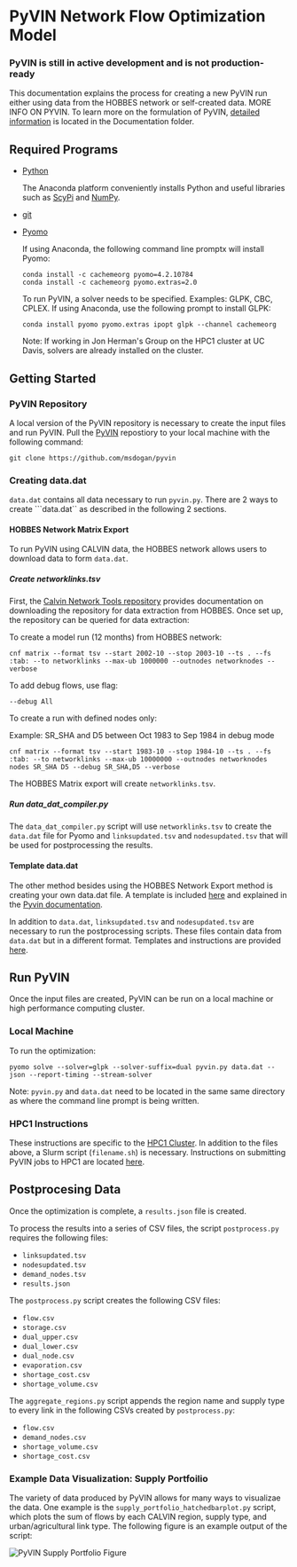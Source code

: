 # PyVIN Network Flow Optimization Model

### PyVIN is still in active development and is not production-ready

This documentation explains the process for creating a new PyVIN run either using data from the HOBBES network or self-created data. MORE INFO ON PYVIN. To learn more on the formulation of PyVIN, [detailed information](https://github.com/msdogan/pyvin/blob/master/Documentation/pyvin_documentation.pdf) is located in the Documentation folder.

## Required Programs
- [Python](https://www.continuum.io/downloads)

  The Anaconda platform conveniently installs Python and useful libraries such as [ScyPi]() and [NumPy]().
  
- [git](https://git-scm.com/downloads)

- [Pyomo](https://software.sandia.gov/downloads/pub/pyomo/PyomoInstallGuide.html)

  If using Anaconda, the following command line promptx will install Pyomo: 
  ```
  conda install -c cachemeorg pyomo=4.2.10784
  conda install -c cachemeorg pyomo.extras=2.0
  ```
  
  To run PyVIN, a solver needs to be specified. Examples: GLPK, CBC, CPLEX. If using Anaconda, use the following prompt to install          GLPK:
  
  ``` 
  conda install pyomo pyomo.extras ipopt glpk --channel cachemeorg
  ```
  
    Note: If working in Jon Herman's Group on the HPC1 cluster at UC Davis, solvers are already installed on the cluster.
    
## Getting Started

### PyVIN Repository

A local version of the PyVIN repository is necessary to create the input files and run PyVIN. Pull the [PyVIN](https://github.com/msdogan/pyvin) repostiory to your local machine with the following command:

```
git clone https://github.com/msdogan/pyvin
```

### Creating data.dat

```data.dat``` contains all data necessary to run ```pyvin.py```. There are 2 ways to create ```data.dat`` as described in the following 2 sections.

#### HOBBES Network Matrix Export

To run PyVIN using CALVIN data, the HOBBES network allows users to download data to form ```data.dat```.

##### Create networklinks.tsv


First, the [Calvin Network Tools repository](https://github.com/ucd-cws/calvin-network-tools) provides documentation on downloading the repository for data extraction from HOBBES. Once set up, the repository can be queried for data extraction:

To create a model run (12 months) from HOBBES network: 
```
cnf matrix --format tsv --start 2002-10 --stop 2003-10 --ts . --fs :tab: --to networklinks --max-ub 1000000 --outnodes networknodes --verbose
```

To add debug flows, use flag: 
```
--debug All
```

To create a run with defined nodes only:

Example: SR_SHA and D5 between Oct 1983 to Sep 1984 in debug mode
```
cnf matrix --format tsv --start 1983-10 --stop 1984-10 --ts . --fs :tab: --to networklinks --max-ub 10000000 --outnodes networknodes nodes SR_SHA D5 --debug SR_SHA,D5 --verbose
```

The HOBBES Matrix export will create ```networklinks.tsv```.


##### Run data_dat_compiler.py
  
The ```data_dat_compiler.py``` script will use ```networklinks.tsv``` to create the ```data.dat``` file for Pyomo and ```linksupdated.tsv``` and ```nodesupdated.tsv``` that will be used for postprocessing the results. 


#### Template data.dat

The other method besides using the HOBBES Network Export method is creating your own data.dat file. A template is included [here](https://github.com/msdogan/pyvin/blob/master/examples/SR_CLE-D94/data_sr_cle-d94.dat) and explained in the [Pyvin documentation](https://github.com/msdogan/pyvin/blob/master/Documentation/pyvin_documentation.pdf).

In addition to ```data.dat```, ```linksupdated.tsv``` and ```nodesupdated.tsv``` are necessary to run the postprocessing scripts. These files contain data from ```data.dat``` but in a different format. Templates and instructions are provided [here](LINK).



## Run PyVIN

Once the input files are created, PyVIN can be run on a local machine or high performance computing cluster.  

### Local Machine
To run the optimization: 
```
pyomo solve --solver=glpk --solver-suffix=dual pyvin.py data.dat --json --report-timing --stream-solver
```
Note: ```pyvin.py``` and ```data.dat``` need to be located in the same same directory as where the command line prompt is being written.

### HPC1 Instructions

These instructions are specific to the [HPC1 Cluster](http://ssg.cs.ucdavis.edu/services/research/hpc1-cluster). In addition to the files above, a Slurm script (```filename.sh```) is necessary. Instructions on submitting PyVIN jobs to HPC1 are located [here](https://gist.github.com/jdherman/b48db79abb365363eb1fb8822417d996).

## Postprocesing Data

Once the optimization is complete, a ```results.json``` file is created. 

To process the results into a series of CSV files, the script ```postprocess.py``` requires the following files:

  - ```linksupdated.tsv```
  - ```nodesupdated.tsv```
  - ```demand_nodes.tsv```
  - ```results.json```


The ```postprocess.py``` script creates the following CSV files:

  - ```flow.csv```
  - ```storage.csv```
  - ```dual_upper.csv```
  - ```dual_lower.csv```
  - ```dual_node.csv```
  - ```evaporation.csv```
  - ```shortage_cost.csv```
  - ```shortage_volume.csv```

The ```aggregate_regions.py``` script appends the region name and supply type to every link in the following CSVs created by ```postprocess.py```:

  - ```flow.csv```
  - ```demand_nodes.csv```
  - ```shortage_volume.csv```
  - ```shortage_cost.csv```

### Example Data Visualization: Supply Portfoilio

The variety of data produced by PyVIN allows for many ways to visualizae the data. One example is the ```supply_portfolio_hatchedbarplot.py``` script, which plots the sum of flows by each CALVIN region, supply type, and urban/agricultural link type. The following figure is an example output of the script:

![PyVIN Supply Portfolio Figure](/Users/Max/Desktop/SLURM/PyVIN_run/figure_1.png)


  
